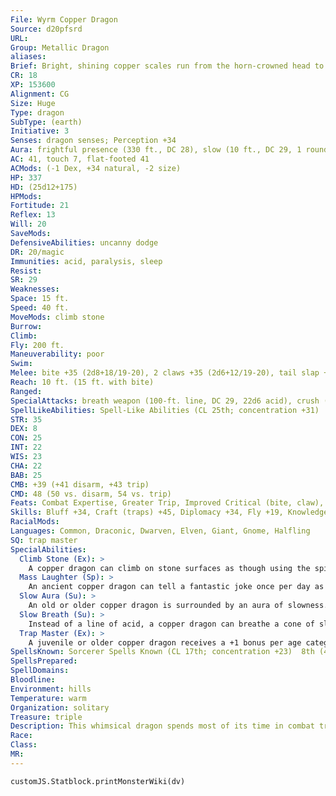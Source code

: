 ```yaml
---
File: Wyrm Copper Dragon
Source: d20pfsrd
URL: 
Group: Metallic Dragon
aliases: 
Brief: Bright, shining copper scales run from the horn-crowned head to the ridged tail of this long-winged dragon.
CR: 18
XP: 153600
Alignment: CG
Size: Huge
Type: dragon
SubType: (earth)
Initiative: 3
Senses: dragon senses; Perception +34
Aura: frightful presence (330 ft., DC 28), slow (10 ft., DC 29, 1 round)
AC: 41, touch 7, flat-footed 41
ACMods: (-1 Dex, +34 natural, -2 size)
HP: 337
HD: (25d12+175)
HPMods: 
Fortitude: 21
Reflex: 13
Will: 20
SaveMods: 
DefensiveAbilities: uncanny dodge
DR: 20/magic
Immunities: acid, paralysis, sleep
Resist: 
SR: 29
Weaknesses: 
Space: 15 ft.
Speed: 40 ft.
MoveMods: climb stone
Burrow: 
Climb: 
Fly: 200 ft.
Maneuverability: poor
Swim: 
Melee: bite +35 (2d8+18/19-20), 2 claws +35 (2d6+12/19-20), tail slap +33 (2d6+18), 2 wings +33 (1d8+6)
Reach: 10 ft. (15 ft. with bite)
Ranged: 
SpecialAttacks: breath weapon (100-ft. line, DC 29, 22d6 acid), crush (2d8+18, DC 29), mass laughter, slow breath
SpellLikeAbilities: Spell-Like Abilities (CL 25th; concentration +31)  At will- grease (DC 17), hideous laughter (DC 18), stone shape, transmute mud to rock, transmute rock to mud, wall of stone
STR: 35
DEX: 8
CON: 25
INT: 22
WIS: 23
CHA: 22
BAB: 25
CMB: +39 (+41 disarm, +43 trip)
CMD: 48 (50 vs. disarm, 54 vs. trip)
Feats: Combat Expertise, Greater Trip, Improved Critical (bite, claw), Improved Disarm, Improved Initiative, Improved Trip, Improved Vital Strike, Multiattack, Power Attack, Quicken Spell, Spell Focus (Illusion), Vital Strike
Skills: Bluff +34, Craft (traps) +45, Diplomacy +34, Fly +19, Knowledge (geography) +34 , Knowledge (history) +34, Perception +34, Perform (comedy) +31, Sense Motive +34, Spellcraft +34, Stealth +19, Use Magic Device +34
RacialMods: 
Languages: Common, Draconic, Dwarven, Elven, Giant, Gnome, Halfling
SQ: trap master
SpecialAbilities:
  Climb Stone (Ex): >
    A copper dragon can climb on stone surfaces as though using the spider climb spell.
  Mass Laughter (Sp): >
    An ancient copper dragon can tell a fantastic joke once per day as a standard action. All creatures within 10 feet per age category must make a Will save or laugh for 1 round per age category, as if affected by hideous laughter. The save DC is Charisma-based. This is equal to a 6th-level spell.
  Slow Aura (Su): >
    An old or older copper dragon is surrounded by an aura of slowness. All creatures within 5 feet of the dragon must make a Will save or be affected as per slow for 1 round. An ancient dragon's aura extends to 10 feet. For great wyrm copper dragons, those opponents that fail their saves are slowed for 1d4 rounds. The DC of this save is equal to the dragon's breath weapon. A copper dragon can suppress or activate this aura at will as a free action.
  Slow Breath (Su): >
    Instead of a line of acid, a copper dragon can breathe a cone of slowing gas. Those in the cone must make a Fortitude save or be slowed (as per the spell slow) for 1d6 rounds plus 1 round per age category of the dragon.
  Trap Master (Ex): >
    A juvenile or older copper dragon receives a +1 bonus per age category on Craft (traps) and Perception checks made to locate a trap. Upon becoming a mature adult, he can also use Disable Device to disarm magic traps as if he had the rogue's Trapfinding class feature.
SpellsKnown: Sorcerer Spells Known (CL 17th; concentration +23)  8th (4/day)-scintillating pattern (DC 25), temporal stasis (DC 24)  7th (6/day)-mass hold person (DC 23), reverse gravity, teleport object (DC 23)  6th (7/day)-antimagic field, mislead, programmed image (DC 23)  5th (7/day)-mind fog (DC 21), polymorph, sending, teleport  4th (7/day)-confusion (DC 20), rainbow pattern (DC 21), stone shape, stoneskin  3rd (7/day)-dispel magic, haste, suggestion (DC 19), tongues  2nd (8/day)-glitterdust (DC 18), invisibility, phantom trap, pyrotechnics, see invisibility  1st (8/day)-expeditious retreat, magic aura, obscuring mist, shield, silent image (DC 18)  0 (at will)-dancing lights, detect magic, ghost sound (DC 17), light, mage hand, message, open/close, prestidigitation, read magic
SpellsPrepared: 
SpellDomains: 
Bloodline: 
Environment: hills
Temperature: warm
Organization: solitary
Treasure: triple
Description: This whimsical dragon spends most of its time in combat trying to annoy and frustrate its enemies.
Race: 
Class: 
MR: 
---
```

```dataviewjs
customJS.Statblock.printMonsterWiki(dv)
```
